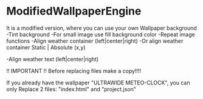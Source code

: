 # ModifiedWallpaperEngine
It is a modified version, where you can use your own Wallpaper background
-Tint background
-For small image use fill background color
-Repeat image functions
-Align weather container (left|center|right)
-Or align weather container Static | Absolute (x,y)

-Align weather text (left|center|right)

!! IMPORTANT !!
Before replacing files make a copy!!!!

If you already have the wallpaper "ULTRAWIDE METEO-CLOCK", you can only 
Replace 2 files: "index.html" and "project.json"

